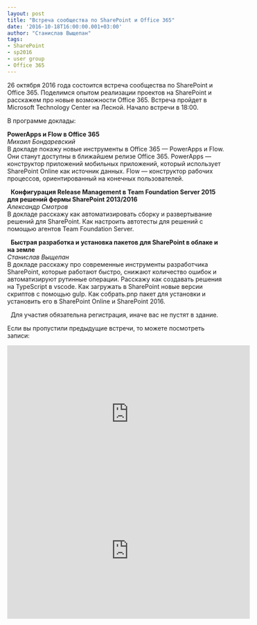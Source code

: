 ```yaml
---
layout: post
title: "Встреча сообщества по SharePoint и Office 365"
date: '2016-10-18T16:00:00.001+03:00'
author: "Станислав Выщепан"
tags:
- SharePoint
- sp2016
- user group
- Office 365
---
```


26 октября 2016 года состоится встреча сообщества по SharePoint и Office 365. Поделимся опытом реализации проектов на SharePoint и расскажем про новые возможности Office 365. Встреча пройдет в Microsoft Technology Center на Лесной. Начало встречи в 18:00.

В программе доклады:

__PowerApps и Flow в Office 365__  
*Михаил Бондаревский*  
В докладе покажу новые инструменты в Office 365 — PowerApps и Flow. Они станут доступны в ближайшем релизе Office 365. PowerApps — конструктор приложений мобильных приложений, который использует SharePoint Online как источник данных. Flow — конструктор рабочих процессов, ориентированный на конечных пользователей.  

 
__Конфигурация Release Management в Team Foundation Server 2015 для решений фермы SharePoint 2013/2016__  
*Александр Смотров*  
В докладе расскажу как автоматизировать сборку и развертывание решений для SharePoint. Как настроить автотесты для решений с помощью агентов Team Foundation Server.  

 
__Быстрая разработка и установка пакетов для SharePoint в облаке и на земле__  
*Станислав Выщепан*  
В докладе расскажу про современные инструменты разработчика SharePoint, которые работают быстро, снижают количество ошибок и автоматизируют рутинные операции. Расскажу как создавать решения на TypeScript в vscode. Как загружать в SharePoint новые версии скриптов с помощью gulp. Как собрать.pnp пакет для установки и установить его в SharePoint Online и SharePoint 2016.  

 
Для участия обязательна регистрация, иначе вас не пустят в здание.  

<a href="https://gandjustas.timepad.ru/event/389909/" data-twf-placeholder="yes"></a><script type="text/javascript" defer="defer" charset="UTF-8" data-timepad-customized="2998" data-timepad-widget-v2="event_register" src="https://timepad.ru/js/tpwf/loader/min/loader.js">
	(function(){return {"event":{"id":"389909"},"hidePreloading":true,"initialRoute":"button","buttonSettings":{"text":"Зарегистрироваться"}}; })();
</script>

Если вы пропустили предыдущие встречи, то можете посмотреть записи:
<iframe width="560" height="315" src="https://www.youtube.com/embed/videoseries?list=PLMWz8oxY8aoykMNVN5yQo6-sPqYi76P3l" frameborder="0" allowfullscreen></iframe>
<iframe width="560" height="315" src="https://www.youtube.com/embed/videoseries?list=PLMWz8oxY8aowjrZXM6AqW-gAUQmgPjJ8Z" frameborder="0" allowfullscreen></iframe>